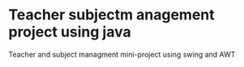 # Teacher subjectm anagement project using java
Teacher and subject managment mini-project using swing and AWT
